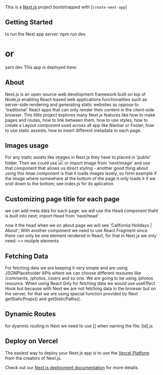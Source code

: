 This is a [Next.js](https://nextjs.org/) project bootstrapped with [`create-next-app`]

## Getting Started
to run the Next app server:
npm run dev
# or
yarn dev
This app is deployed here:

## About
Next.js is an open-source web development framework built on top of Node.js enabling React-based web applications functionalities such 
as server-side rendering and generating static websites as oppose to 'traditional' React apps that can only render their content in the client-side browser.
This little project explores many Next.js features like how to make pages and routes, how to link between them, how to use styles, how to create a Layout 
component used across all app like Navbar or Footer, how to use static assests, how to insert different metadata to each page.

## Images usage
 For any static assets like images in Next.js they have to placed in 'public' folder. 
 Then we could use <img src="public/kkkk"> or import Image from 'next/image'
 and use that component that allows us direct styling - another
 good thing about using this Imae component is that it loads images lazely, so form example if the image where somewhere at the bottom of the page it only loads it if we sroll down to the bottom; 
    see index.js for its aplication

## Customizing page title for each page
we can add meta data for each page:
we will use the Head component thaht is built into next;
import Head from 'next/head'
<Head>
<title>California Holidays | About</title>
<meta name="keywords" content="about"/>
</Head>
now it the head when we on about page we will see 'California Holidays | About';
With another component we need to use React.Fragment since there can only be one element rendered in React, for that in Next.js we only need: 
<>
mutiple elements
</>

## Fetching Data
For fetching data we are keeping it very simple and are using JSONPlaceholder APIs where we can choose different resoures like /comments, /photos, /users and so one. We are going to be using
/photos resource. 
When using React 0nly for fetching data we would use useEffect Hook but because with Next we are not fetching data in the browser but on the server, for that we are using special function provided by Next getStaticProps() and getStaticPaths().

## Dynamic Routes
for dyanmic routing in Next we need to use [] when naming the file: [id].js

## Deploy on Vercel

The easiest way to deploy your Next.js app is to use the [Vercel Platform](https://vercel.com/import?utm_medium=default-template&filter=next.js&utm_source=create-next-app&utm_campaign=create-next-app-readme) from the creators of Next.js.

Check out our [Next.js deployment documentation](https://nextjs.org/docs/deployment) for more details.
 